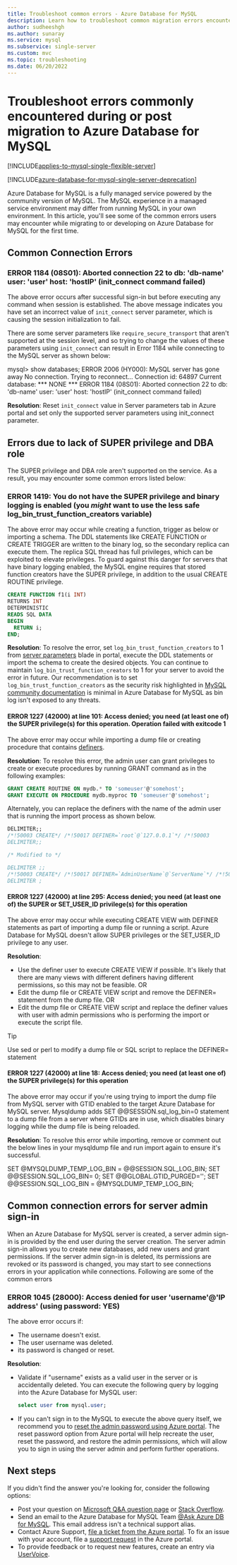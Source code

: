 ```yaml
---
title: Troubleshoot common errors - Azure Database for MySQL
description: Learn how to troubleshoot common migration errors encountered by users new to the Azure Database for MySQL service
author: sudheeshgh
ms.author: sunaray
ms.service: mysql
ms.subservice: single-server
ms.custom: mvc
ms.topic: troubleshooting
ms.date: 06/20/2022
---
```


# Troubleshoot errors commonly encountered during or post migration to Azure Database for MySQL

[!INCLUDE[applies-to-mysql-single-flexible-server](../includes/applies-to-mysql-single-flexible-server.md)]

[!INCLUDE[azure-database-for-mysql-single-server-deprecation](../includes/azure-database-for-mysql-single-server-deprecation.md)]

Azure Database for MySQL is a fully managed service powered by the community version of MySQL. The MySQL experience in a managed service environment may differ from running MySQL in your own environment. In this article, you'll see some of the common errors users may encounter while migrating to or developing on Azure Database for MySQL for the first time.

## Common Connection Errors

### ERROR 1184 (08S01): Aborted connection 22 to db: 'db-name' user: 'user' host: 'hostIP' (init_connect command failed)

The above error occurs after successful sign-in but before executing any command when session is established. The above message indicates you have set an incorrect value of `init_connect` server parameter, which is causing the session initialization to fail.

There are some server parameters like `require_secure_transport` that aren't supported at the session level, and so trying to change the values of these parameters using `init_connect` can result in Error 1184 while connecting to the MySQL server as shown below:

mysql> show databases;
ERROR 2006 (HY000): MySQL server has gone away
No connection. Trying to reconnect...
Connection id:    64897
Current database: *** NONE ***
ERROR 1184 (08S01): Aborted connection 22 to db: 'db-name' user: 'user' host: 'hostIP' (init_connect command failed)

**Resolution**: Reset `init_connect` value in Server parameters tab in Azure portal and set only the supported server parameters using init_connect parameter.

## Errors due to lack of SUPER privilege and DBA role

The SUPER privilege and DBA role aren't supported on the service. As a result, you may encounter some common errors listed below:

### ERROR 1419: You do not have the SUPER privilege and binary logging is enabled (you *might* want to use the less safe log_bin_trust_function_creators variable)

The above error may occur while creating a function, trigger as below or importing a schema. The DDL statements like CREATE FUNCTION or CREATE TRIGGER are written to the binary log, so the secondary replica can execute them. The replica SQL thread has full privileges, which can be exploited to elevate privileges. To guard against this danger for servers that have binary logging enabled, the MySQL engine requires that stored function creators have the SUPER privilege, in addition to the usual CREATE ROUTINE privilege.

```sql
CREATE FUNCTION f1(i INT)
RETURNS INT
DETERMINISTIC
READS SQL DATA
BEGIN
  RETURN i;
END;
```

**Resolution**:  To resolve the error, set `log_bin_trust_function_creators` to 1 from [server parameters](how-to-server-parameters.md) blade in portal, execute the DDL statements or import the schema to create the desired objects. You can continue to maintain `log_bin_trust_function_creators` to 1 for your server to avoid the error in future. Our recommendation is to set `log_bin_trust_function_creators` as the security risk highlighted in [MySQL community documentation](https://dev.mysql.com/doc/refman/5.7/en/replication-options-binary-log.html#sysvar_log_bin_trust_function_creators) is minimal in Azure Database for MySQL as bin log isn't exposed to any threats.

#### ERROR 1227 (42000) at line 101: Access denied; you need (at least one of) the SUPER privilege(s) for this operation. Operation failed with exitcode 1

The above error may occur while importing a dump file or creating procedure that contains [definers](https://dev.mysql.com/doc/refman/5.7/en/create-procedure.html).

**Resolution**:  To resolve this error, the admin user can grant privileges to create or execute procedures by running GRANT command as in the following examples:

```sql
GRANT CREATE ROUTINE ON mydb.* TO 'someuser'@'somehost';
GRANT EXECUTE ON PROCEDURE mydb.myproc TO 'someuser'@'somehost';
```

Alternately, you can replace the definers with the name of the admin user that is running the import process as shown below.

```sql
DELIMITER;;
/*!50003 CREATE*/ /*!50017 DEFINER=`root`@`127.0.0.1`*/ /*!50003
DELIMITER;;

/* Modified to */

DELIMITER ;;
/*!50003 CREATE*/ /*!50017 DEFINER=`AdminUserName`@`ServerName`*/ /*!50003
DELIMITER ;
```

#### ERROR 1227 (42000) at line 295: Access denied; you need (at least one of) the SUPER or SET_USER_ID privilege(s) for this operation

The above error may occur while executing CREATE VIEW with DEFINER statements as part of importing a dump file or running a script. Azure Database for MySQL doesn't allow SUPER privileges or the SET_USER_ID privilege to any user.

**Resolution**:

* Use the definer user to execute CREATE VIEW if possible. It's likely that there are many views with different definers having different permissions, so this may not be feasible. OR
* Edit the dump file or CREATE VIEW script and remove the DEFINER= statement from the dump file. OR
* Edit the dump file or CREATE VIEW script and replace the definer values with user with admin permissions who is performing the import or execute the script file.

> [!Tip]
> Use sed or perl to modify a dump file or SQL script to replace the DEFINER= statement

#### ERROR 1227 (42000) at line 18: Access denied; you need (at least one of) the SUPER privilege(s) for this operation

The above error may occur if you're using trying to import the dump file from MySQL server with GTID enabled to the target Azure Database for MySQL server. Mysqldump adds SET @@SESSION.sql_log_bin=0 statement to a dump file from a server where GTIDs are in use, which disables binary logging while the dump file is being reloaded.

**Resolution**:
To resolve this error while importing, remove or comment out the below lines in your mysqldump file and run import again to ensure it's successful.

SET @MYSQLDUMP_TEMP_LOG_BIN = @@SESSION.SQL_LOG_BIN; 
SET @@SESSION.SQL_LOG_BIN= 0;
SET @@GLOBAL.GTID_PURGED='';
SET @@SESSION.SQL_LOG_BIN = @MYSQLDUMP_TEMP_LOG_BIN;

## Common connection errors for server admin sign-in

When an Azure Database for MySQL server is created, a server admin sign-in is provided by the end user during the server creation. The server admin sign-in allows you to create new databases, add new users and grant permissions. If the server admin sign-in is deleted, its permissions are revoked or its password is changed, you may start to see connections errors in your application while connections. Following are some of the common errors

### ERROR 1045 (28000): Access denied for user 'username'@'IP address' (using password: YES)

The above error occurs if:

* The username doesn't exist.
* The user username was deleted.
* its password is changed or reset.

**Resolution**:

* Validate if "username" exists as a valid user in the server or is accidentally deleted. You can execute the following query by logging into the Azure Database for MySQL user:

  ```sql
  select user from mysql.user;
  ```

* If you can't sign in to the MySQL to execute the above query itself, we recommend you to [reset the admin password using Azure portal](how-to-create-manage-server-portal.md). The reset password option from Azure portal will help recreate the user, reset the password, and restore the admin permissions, which will allow you to sign in using the server admin and perform further operations.

## Next steps

If you didn't find the answer you're looking for, consider the following options:

* Post your question on [Microsoft Q&A question page](/answers/topics/azure-database-mysql.html) or [Stack Overflow](https://stackoverflow.com/questions/tagged/azure-database-mysql).
* Send an email to the Azure Database for MySQL Team [@Ask Azure DB for MySQL](mailto:AskAzureDBforMySQL@service.microsoft.com). This email address isn't a technical support alias.
* Contact Azure Support, [file a ticket from the Azure portal](https://portal.azure.com/?#blade/Microsoft_Azure_Support/HelpAndSupportBlade). To fix an issue with your account, file a [support request](https://portal.azure.com/#blade/Microsoft_Azure_Support/HelpAndSupportBlade/newsupportrequest) in the Azure portal.
* To provide feedback or to request new features, create an entry via [UserVoice](https://feedback.azure.com/d365community/forum/47b1e71d-ee24-ec11-b6e6-000d3a4f0da0).
